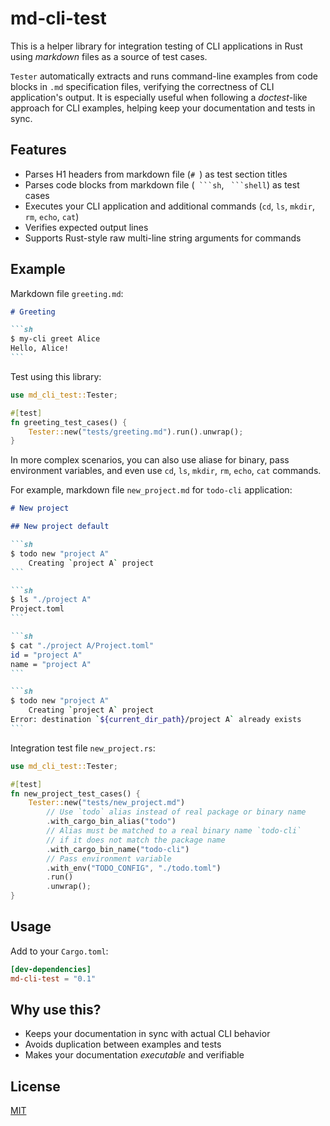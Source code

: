 # md-cli-test

This is a helper library for integration testing of CLI applications in Rust using _markdown_ files as a source of test cases.

`Tester` automatically extracts and runs command-line examples from code blocks in `.md` specification files, verifying the correctness of CLI application's output. It is especially useful when following a _doctest_-like approach for CLI examples, helping keep your documentation and tests in sync.

## Features

- Parses H1 headers from markdown file (`# `) as test section titles
- Parses code blocks from markdown file (```` ```sh````, ```` ```shell````) as test cases
- Executes your CLI application and additional commands (`cd`, `ls`, `mkdir`, `rm`, `echo`, `cat`)
- Verifies expected output lines
- Supports Rust-style raw multi-line string arguments for commands

## Example

Markdown file `greeting.md`:

````md
# Greeting

```sh
$ my-cli greet Alice
Hello, Alice!
```
````

Test using this library:

```rust
use md_cli_test::Tester;

#[test]
fn greeting_test_cases() {
    Tester::new("tests/greeting.md").run().unwrap();
}
```

In more complex scenarios, you can also use aliase for binary, pass environment variables, and even use `cd`, `ls`, `mkdir`, `rm`, `echo`, `cat` commands.

For example, markdown file `new_project.md` for `todo-cli` application:

````md
# New project

## New project default

```sh
$ todo new "project A"
    Creating `project A` project
```

```sh
$ ls "./project A"
Project.toml
```

```sh
$ cat "./project A/Project.toml"
id = "project A"
name = "project A"
```

```sh
$ todo new "project A"
    Creating `project A` project
Error: destination `${current_dir_path}/project A` already exists
```
````

Integration test file `new_project.rs`:

```rust
use md_cli_test::Tester;

#[test]
fn new_project_test_cases() {
    Tester::new("tests/new_project.md")
        // Use `todo` alias instead of real package or binary name
        .with_cargo_bin_alias("todo")
        // Alias must be matched to a real binary name `todo-cli`
        // if it does not match the package name
        .with_cargo_bin_name("todo-cli")
        // Pass environment variable
        .with_env("TODO_CONFIG", "./todo.toml")
        .run()
        .unwrap();
}
```

## Usage

Add to your `Cargo.toml`:

```toml
[dev-dependencies]
md-cli-test = "0.1"
```

## Why use this?

- Keeps your documentation in sync with actual CLI behavior
- Avoids duplication between examples and tests
- Makes your documentation _executable_ and verifiable

## License

[MIT](LICENSE)
